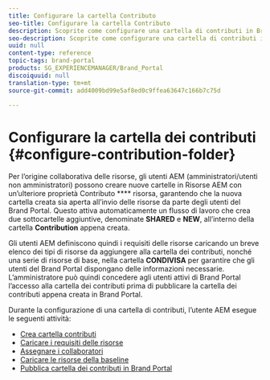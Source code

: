 ```yaml
---
title: Configurare la cartella Contributo
seo-title: Configurare la cartella Contributo
description: Scoprite come configurare una cartella di contributi in Brand Portal.
seo-description: Scoprite come configurare una cartella di contributi in Brand Portal.
uuid: null
content-type: reference
topic-tags: brand-portal
products: SG_EXPERIENCEMANAGER/Brand_Portal
discoiquuid: null
translation-type: tm+mt
source-git-commit: add4009bd99e5af8ed0c9ffea63647c166b7c75d

---
```



# Configurare la cartella dei contributi {#configure-contribution-folder}

Per l’origine collaborativa delle risorse, gli utenti AEM (amministratori/utenti non amministratori) possono creare nuove cartelle in Risorse AEM con un’ulteriore proprietà Contributo **** risorsa, garantendo che la nuova cartella creata sia aperta all’invio delle risorse da parte degli utenti del Brand Portal.  Questo attiva automaticamente un flusso di lavoro che crea due sottocartelle aggiuntive, denominate **SHARED** e **NEW**, all’interno della cartella **Contribution** appena creata.

Gli utenti AEM definiscono quindi i requisiti delle risorse caricando un breve elenco dei tipi di risorse da aggiungere alla cartella dei contributi, nonché una serie di risorse di base, nella cartella **CONDIVISA** per garantire che gli utenti del Brand Portal dispongano delle informazioni necessarie. L’amministratore può quindi concedere agli utenti attivi di Brand Portal l’accesso alla cartella dei contributi prima di pubblicare la cartella dei contributi appena creata in Brand Portal.

Durante la configurazione di una cartella di contributi, l’utente AEM esegue le seguenti attività:

* [Crea cartella contributi](brand-portal-create-contribution-folder.md)
* [Caricare i requisiti delle risorse](brand-portal-configure-contribution-folder-properties.md)
* [Assegnare i collaboratori](brand-portal-configure-contribution-folder-properties.md)
* [Caricare le risorse della baseline](brand-portal-upload-baseline-assets.md)
* [Pubblica cartella dei contributi in Brand Portal](brand-portal-publish-contribution-folder-to-brand-portal.md)

